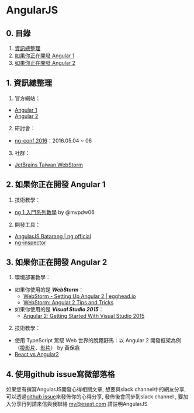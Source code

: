 # AngularJS

## 0. 目錄

1. [資訊總整理](#1-資訊總整理)  
2. [如果你正在開發 Angular 1](#2-如果你正在開發-angular-1)  
3. [如果你正在開發 Angular 2](#3-如果你正在開發-angular-2)


## 1. 資訊總整理

1. 官方網站：
  - [Angular 1](https://angularjs.org/)
  - [Angular 2](https://angular.io/)
2. 研討會：
  - [ng-conf 2016](https://www.ng-conf.org)：2016.05.04 ~ 06
3. 社群：
  - [JetBrains Taiwan WebStorm](https://goo.gl/5MC8Iu)


## 2. 如果你正在開發 Angular 1

1. 技術教學：
  - [ng 1 入門系列教學](http://ryanhsutw.blogspot.tw/search/label/AngularJs%E5%85%A5%E9%96%80%E7%B3%BB%E5%88%97%E6%95%99%E5%AD%B8) by @mvpdw06
2. 開發工具：
  - [AngularJS Batarang | ng official](https://chrome.google.com/webstore/detail/angularjs-batarang/ighdmehidhipcmcojjgiloacoafjmpfk?hl=zh-TW)
  - [ng-inspector](http://ng-inspector.org/)


## 3. 如果你正在開發 Angular 2

1. 環境部署教學：
  - 如果你使用的是 ***WebStorm***：
    - [WebStorm - Setting Up Angular 2 | egghead.io](https://egghead.io/lessons/angular-2-webstorm-setting-up-angular-2)
    - [WebStorm: Angular 2 Tips and Tricks](https://youtu.be/U-GQ8Nz8agY)
  - 如果你使用的是 ***Visual Studio 2015***：
    - [Angular 2: Getting Started With Visual Studio 2015](http://blogs.msmvps.com/deborahk/angular-2-getting-started-with-visual-studio-2015/)
2. 技術教學：
  - 使用 TypeScript 駕馭 Web 世界的脫韁野馬：以 Angular 2 開發框架為例 （[投影片](http://www.slideshare.net/WillHuangTW/develop-angular-2-application-using-type-script)、[影片](https://channel9.msdn.com/Events/AzureDevDay/2016/A02)） by 黃保翕
  - [React vs Angular2](https://www.youtube.com/watch?v=66_QSaB84z8)
  
  
## 4. 使用github issue寫微部落格
如果您有撰寫AngularJS開發心得相關文章, 想要與slack channel中的網友分享, 可以透過[github issue](https://github.com/softnshare/angularjs/issues)來發佈你的心得分享, 發佈後會同步到slack channel , 要加入分享行列請來信與我聯絡 my@esast.com 請註明AngularJS 

